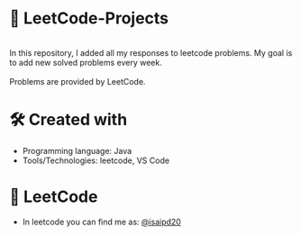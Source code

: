 
# 💼 LeetCode-Projects <a name="about-project"></a>
<br>
In this repository, I added all my responses to leetcode problems. My goal is to add new solved problems every week. <br><br>
Problems are provided by LeetCode.

# 🛠 Created with
- Programming language: Java
- Tools/Technologies: leetcode, VS Code

# 💎 LeetCode
- In leetcode you can find me as: [@isaipd20](https://leetcode.com/isaipd20/)
